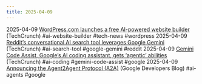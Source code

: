 ```yaml
---
title: 2025-04-09
---
```


2025-04-09 [WordPress.com launches a free AI-powered website builder](https://techcrunch.com/2025/04/09/wordpress-com-launches-a-free-ai-powered-website-builder/) (TechCrunch) #ai-website-builder #tech-news #wordpress
2025-04-09 [Reddit’s conversational AI search tool leverages Google Gemini](https://techcrunch.com/2025/04/09/reddits-conversational-ai-search-tool-leverages-google-gemini/) (TechCrunch) #ai-search-tool #google-gemini #reddit
2025-04-09 [Gemini Code Assist, Google’s AI coding assistant, gets ‘agentic’ abilities](https://techcrunch.com/2025/04/09/gemini-code-assist-googles-ai-coding-assistant-gets-agentic-upgrades/) (TechCrunch) #ai-coding #gemini-code-assist #google
2025-04-09 [Announcing the Agent2Agent Protocol (A2A)](https://developers.googleblog.com/en/a2a-a-new-era-of-agent-interoperability/) (Google Developers Blog) #ai-agents #google

